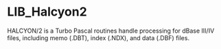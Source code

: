 LIB_Halcyon2
============

HALCYON/2 is a Turbo Pascal routines handle processing for dBase III/IV files, including memo (.DBT), index (.NDX), and data (.DBF) files.
